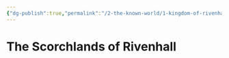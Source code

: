 ```yaml
---
{"dg-publish":true,"permalink":"/2-the-known-world/1-kingdom-of-rivenhall/scorchlands/scorchlands/"}
---
```


# The Scorchlands of Rivenhall